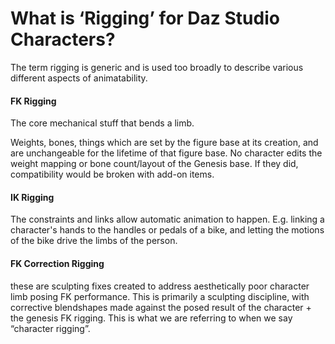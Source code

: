 # What is ‘Rigging’ for Daz Studio Characters?

The term rigging is generic and is used too broadly to describe various different aspects of animatability.

#### FK Rigging 

The core mechanical stuff that bends a limb. 

Weights, bones, things which are set by the figure base at its creation, and are unchangeable for the lifetime of that figure base. No character edits the weight mapping or bone count/layout of the Genesis base. If they did, compatibility would be broken with add-on items.

#### IK Rigging

The constraints and links allow automatic animation to happen. E.g. linking a character's hands to the handles or pedals of a bike, and letting the motions of the bike drive the limbs of the person.

#### FK Correction Rigging

these are sculpting fixes created to address aesthetically poor character limb posing FK performance. This is primarily a sculpting discipline, with corrective blendshapes made against the posed result of the character + the genesis FK rigging. This is what we are referring to when we say “character rigging”.